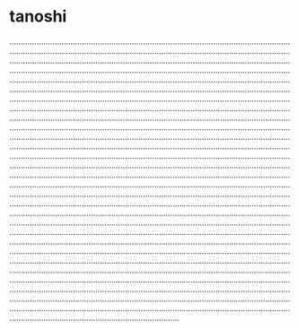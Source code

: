 # tanoshi
.......................................................................................................................................................................................................................................................................................................................................................................................................................................................................................................................................................................................................................................................................................................................................................................................................................................................................................................................................................................................................................................................................................................................................................................................................................................................................................................................................................................................................................................................................................................................................................................................................................................................................................................................................................................................................................................................................................................................................................................................................................................................................................................................................................................................................................................................................................................................................................................................................................................................................................................................................................................................................................................................................................................................................................................................................................................................................................................................................................................................................................................................................................................................................................................................................................................................................................................................................................................................................................................................................................................................................................................................................................................................................................................................................................................................................................